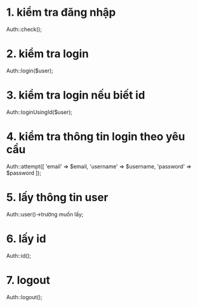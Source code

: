 # 1. kiểm tra đăng nhập
Auth::check();
# 2. kiểm tra login
Auth::login($user);
# 3. kiểm tra login nếu biết id
Auth::loginUsingId($user);
# 4. kiểm tra thông tin login theo yêu cầu
Auth::attempt([
    'email' => $email,
    'username' => $username,
    'password' => $password
]);
# 5. lấy thông tin user
Auth::user()->trường muốn lấy;
# 6. lấy id
Auth::id();
# 7. logout
Auth::logout();